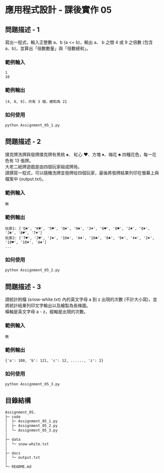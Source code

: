 # 應用程式設計 - 課後實作 05

## 問題描述 - 1
寫出一程式，輸入正整數 a、b (a <= b)，輸出 a、 b 之間 4 或 9 之倍數 (包含 a、b)，並算出「倍數數量」與「倍數總和」。

### 範例輸入
```
1
10
```
### 範例輸出
```
[4, 8, 9]，共有 3 個，總和為 21
```
### 如何使用
```bash
python Assignment_05_1.py
```
## 問題描述 - 2
撲克牌洗牌與發牌撲克牌有黑桃 ♠、 紅心 ♥、方塊 ♦、梅花 ♣ 四種花色，每一花色有 13 張牌。  
大老二紙牌遊戲是由四個玩家組成牌局。  
請撰寫一程式，可以隨機洗牌並發牌给四個玩家，最後將發牌結果列印在螢幕上與檔案中 (output.txt)。
### 範例輸入
```
無
```
### 範例輸出
```
玩家1: ['Q♣', 'K♥', '5♥', 'Q♠', '9♣', '3♦', '6♥', '8♥', '2♣', 'Q♦', 'J♣', 'A♥', '7♦']
玩家2: ['7♥', 'J♥', '2♠', '10♠', 'A♦', '10♣', '8♣', '9♦', '4♦', '2♦', '10♥', '10♦', 'A♠']
...
```
### 如何使用
```bash
python Assignment_05_2.py
```
## 問題描述 - 3
請統計附檔 (snow-white.txt) 內的英文字母 a 到 z 出現的次數 (不計大小寫)，並將統計結果列印文字輸出以及繪製為長條圖。  
橫軸是英文字母 a - z，縱軸是出現的次數。
### 範例輸入
```
無
```
### 範例輸出
```
{'a': 100, 'b': 121, 'c': 12, ......, 'z': 2}
```
### 如何使用
```bash
python Assignment_05_3.py
```

## 目錄結構
```bash
Assignment_05.
├─ code
│  ├─ Assignment_05_1.py
│  ├─ Assignment_05_2.py
│  └─ Assignment_05_3.py
│
├─ data
│  └─ snow-white.txt
│
├─ docs
│  └─ output.txt
│
└─ README.md
```